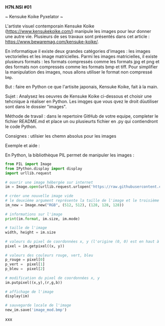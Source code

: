 **H7N.NSI #01**

~ Kensuke Koike Pyxelator ~

L'artiste visuel contemporain Kensuke Koike (https://www.kensukekoike.com/) manipule les images pour leur donner une autre vie. Plusieurs de ses travaux sont présentés dans cet article : https://www.bewaremag.com/kensuke-koike/.


En informatique il existe deux grandes catégories d'images : les images vectorielles et les image matricielles. Parmi les images matricielles, il existe plusieurs formats : les formats compressés comme les formats jpg et png et des formats non compressés comme les formats bmp et tiff. Pour simplifier la manipulation des images, nous allons utiliser le format non compressé `bmp`.

But  : faire en Python ce que l'artisite japonais, Kensuke Koike, fait à la main.


Sujet  : Analysez les oeuvres de Kensuke Koike ci-dessous et choisir une tehcnique à réaliser en Python. Les imqges que vous qvez le droit dùutiliser sont dans le dossier "images".

Méthode de travail : dans le repertoire GitHub de votre equipe, completer le fichier README.md et place un ou plusieurts fichier en .py qui contiendront le code Python.

Consignes :
utilsier les chemn absolus pour les images





Exemple et aide :

En Python, la bibliothèque PIL permet de manipuler les images :

```python
from PIL import Image
from IPython.display import display
import urllib.request
 
# ouvrir une image hébergée sur internet
im = Image.open(urllib.request.urlopen('https://raw.githubusercontent.com/nsi-lfitokyo/kensuke-koike-pyxelator/master/champ-coquelicots.bmp'))
 
# créer une nouvelle image vide
# le deuxième argument représente la taille de l'image et le troisième argument (optionnel) la couleur de remplissage au format RVB
im_new = Image.new("RGB", (512, 512), (128, 128, 128))
 
# informations sur l'image
print(im.format, im.size, im.mode)
 
# taille de l'image
width, height = im.size 
 
# valeurs du pixel de coordonnées x, y (l'origine (0, 0) est en haut à gauche)
pixel = im.getpixel((x, y))
 
# valeurs des couleurs rouge, vert, bleu
p_rouge = pixel[0]
p_vert =  pixel[1]
p_bleu =  pixel[2]
 
# modification du pixel de coordonnées x, y
im.putpixel((x,y),(r,g,b))
 
# affichage de l'image
display(im)
 
# sauvegarde locale de l'image
new_im.save('image_mod.bmp')
```


xxx
